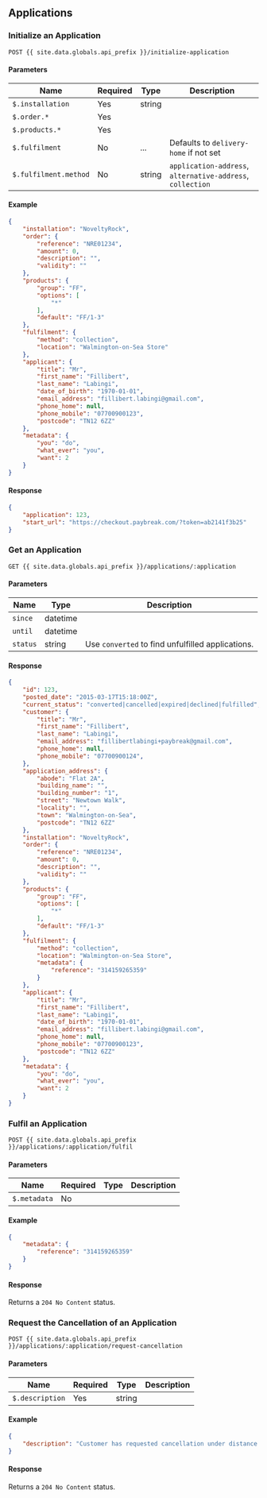## Applications

### Initialize an Application

```
POST {{ site.data.globals.api_prefix }}/initialize-application
```

#### Parameters

Name | Required | Type | Description
--- | --- | --- | ---
`$.installation` | Yes | string
`$.order.*` | Yes
`$.products.*` | Yes
`$.fulfilment` | No | ... | Defaults to `delivery-home` if not set
`$.fulfilment.method` | No | string | `application-address`, `alternative-address`, `collection`

#### Example

```json
{
    "installation": "NoveltyRock",
    "order": {
        "reference": "NRE01234",
        "amount": 0,
        "description": "",
        "validity": ""
    },
    "products": {
        "group": "FF",
        "options": [
            "*"
        ],
        "default": "FF/1-3"
    },
    "fulfilment": {
        "method": "collection",
        "location": "Walmington-on-Sea Store"
    },
    "applicant": {
        "title": "Mr",
        "first_name": "Fillibert",
        "last_name": "Labingi",
        "date_of_birth": "1970-01-01",
        "email_address": "fillibert.labingi@gmail.com",
        "phone_home": null,
        "phone_mobile": "07700900123",
        "postcode": "TN12 6ZZ"
    },
    "metadata": {
        "you": "do",
        "what_ever": "you",
        "want": 2
    }
}
```

#### Response

```json
{
    "application": 123,
    "start_url": "https://checkout.paybreak.com/?token=ab2141f3b25"
}
```

### Get an Application

```
GET {{ site.data.globals.api_prefix }}/applications/:application
```

#### Parameters

Name | Type | Description
--- | --- | ---
`since` | datetime
`until` | datetime
`status` | string | Use `converted` to find unfulfilled applications.

#### Response

```json
{
    "id": 123,
    "posted_date": "2015-03-17T15:18:00Z",
    "current_status": "converted|cancelled|expired|declined|fulfilled",
    "customer": {
        "title": "Mr",
        "first_name": "Fillibert",
        "last_name": "Labingi",
        "email_address": "fillibertlabingi+paybreak@gmail.com",
        "phone_home": null,
        "phone_mobile": "07700900124",
    },
    "application_address": {
        "abode": "Flat 2A",
        "building_name": "",
        "building_number": "1",
        "street": "Newtown Walk",
        "locality": "",
        "town": "Walmington-on-Sea",
        "postcode": "TN12 6ZZ"
    },
    "installation": "NoveltyRock",
    "order": {
        "reference": "NRE01234",
        "amount": 0,
        "description": "",
        "validity": ""
    },
    "products": {
        "group": "FF",
        "options": [
            "*"
        ],
        "default": "FF/1-3"
    },
    "fulfilment": {
        "method": "collection",
        "location": "Walmington-on-Sea Store",
        "metadata": {
            "reference": "314159265359"
        }
    },
    "applicant": {
        "title": "Mr",
        "first_name": "Fillibert",
        "last_name": "Labingi",
        "date_of_birth": "1970-01-01",
        "email_address": "fillibert.labingi@gmail.com",
        "phone_home": null,
        "phone_mobile": "07700900123",
        "postcode": "TN12 6ZZ"
    },
    "metadata": {
        "you": "do",
        "what_ever": "you",
        "want": 2
    }
}
```

### Fulfil an Application

```
POST {{ site.data.globals.api_prefix }}/applications/:application/fulfil
```

#### Parameters

Name | Required | Type | Description
--- | --- | --- | ---
`$.metadata` | No

#### Example

```json
{
    "metadata": {
        "reference": "314159265359"
    }
}
```

#### Response

Returns a `204 No Content` status.

### Request the Cancellation of an Application

```
POST {{ site.data.globals.api_prefix }}/applications/:application/request-cancellation
```

#### Parameters

Name | Required | Type | Description
--- | --- | --- | ---
`$.description` | Yes | string

#### Example

```json
{
    "description": "Customer has requested cancellation under distance selling regulations"
}
```

#### Response

Returns a `204 No Content` status.
